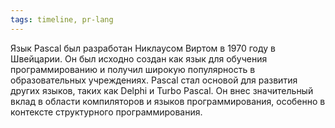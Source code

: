 ```yaml
---
tags: timeline, pr-lang
--- 
```


<span 
	  class='ob-timelines-interpretation' 
	  data-date='1970-02-21' 
	  data-event_title='Pascal' 
	  data-class='pr-lang' 
	  data-interpretation_number='3'
	  data-title='История'
	  > 
</span>

Язык Pascal был разработан Никлаусом Виртом в 1970 году в Швейцарии. Он был исходно создан как язык для обучения программированию и получил широкую популярность в образовательных учреждениях. Pascal стал основой для развития других языков, таких как Delphi и Turbo Pascal. Он внес значительный вклад в области компиляторов и языков программирования, особенно в контексте структурного программирования.

